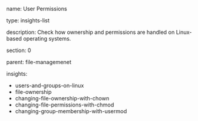 name: User Permissions

type: insights-list

description: Check how ownership and permissions are handled on Linux-based operating systems.

section: 0

parent: file-managemenet

insights:
  - users-and-groups-on-linux
  - file-ownership
  - changing-file-ownership-with-chown
  - changing-file-permissions-with-chmod
  - changing-group-membership-with-usermod

